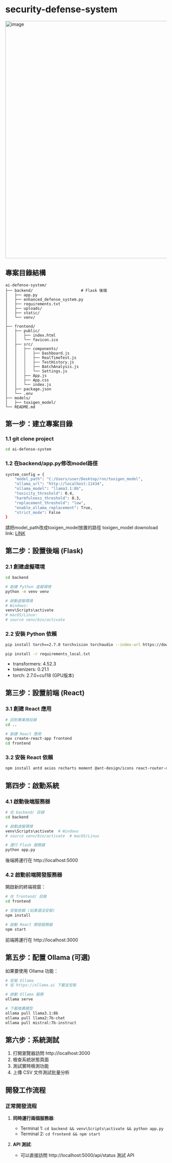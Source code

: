 # security-defense-system

<img width="1548" height="742" alt="image" src="https://github.com/user-attachments/assets/ed28e30e-481b-4e36-8108-8a845497670f" />

## 專案目錄結構

```
ai-defense-system/
├── backend/                     # Flask 後端
│   ├── app.py                
│   ├── enhanced_defense_system.py
│   ├── requirements.txt     
│   ├── uploads/             
│   ├── static/               
│   └── venv/                 
│
├── frontend/                   
│   ├── public/
│   │   ├── index.html
│   │   └── favicon.ico
│   ├── src/
│   │   ├── components/       
│   │   │   ├── Dashboard.js
│   │   │   ├── RealTimeTest.js
│   │   │   ├── TestHistory.js
│   │   │   ├── BatchAnalysis.js
│   │   │   └── Settings.js
│   │   ├── App.js            
│   │   ├── App.css         
│   │   └── index.js         
│   ├── package.json          
│   └── .env                
├── models/                   
│   ├── toxigen_model/
└── README.md                
```

## 第一步：建立專案目錄

### 1.1 git clone project

```bash
cd ai-defense-system
```
### 1.2 在backend/app.py修改model路徑

```bash
system_config = {
    "model_path": "C:/Users/user/Desktop/rnn/toxigen_model",
    "ollama_url": "http://localhost:11434",
    "ollama_model": "llama3.1:8b",
    "toxicity_threshold": 0.4,
    "harmfulness_threshold": 0.3,
    "replacement_threshold": "low",
    "enable_ollama_replacement": True,
    "strict_mode": False
}
```
請把model_path改成toxigen_model放置的路徑
toxigen_model downoload link: [LINK](https://drive.google.com/drive/folders/14uaWo6KFr4Agwti33J-8RLykP61mJOTw?usp=sharing)

## 第二步：設置後端 (Flask)

### 2.1 創建虛擬環境

```bash
cd backend

# 創建 Python 虛擬環境
python -m venv venv

# 啟動虛擬環境
# Windows:
venv\Scripts\activate
# macOS/Linux:
# source venv/bin/activate
```

### 2.2 安裝 Python 依賴

```bash
pip install torch==2.7.0 torchvision torchaudio --index-url https://download.pytorch.org/whl/cu118
```

```bash
pip install -r requirements_local.txt
```

- transformers: 4.52.3
- tokenizers: 0.21.1
- torch: 2.7.0+cu118 (GPU版本)


## 第三步：設置前端 (React)

### 3.1 創建 React 應用

```bash
# 回到專案根目錄
cd ..

# 創建 React 應用
npx create-react-app frontend
cd frontend
```

### 3.2 安裝 React 依賴

```bash
npm install antd axios recharts moment @ant-design/icons react-router-dom
```


## 第四步：啟動系統

### 4.1 啟動後端服務器

```bash
# 在 backend/ 目錄
cd backend

# 啟動虛擬環境
venv\Scripts\activate  # Windows
# source venv/bin/activate  # macOS/Linux

# 運行 Flask 服務器
python app.py
```

後端將運行在 http://localhost:5000

### 4.2 啟動前端開發服務器

開啟新的終端視窗：

```bash
# 在 frontend/ 目錄
cd frontend

# 安裝依賴 (如果還沒安裝)
npm install

# 啟動 React 開發服務器
npm start
```

前端將運行在 http://localhost:3000

## 第五步：配置 Ollama (可選)

如果要使用 Ollama 功能：

```bash
# 安裝 Ollama
# 從 https://ollama.ai 下載並安裝

# 啟動 Ollama 服務
ollama serve

# 下載推薦模型
ollama pull llama3.1:8b
ollama pull llama2:7b-chat
ollama pull mistral:7b-instruct
```

## 第六步：系統測試

1. 打開瀏覽器訪問 http://localhost:3000
2. 檢查系統狀態頁面
3. 測試實時檢測功能
4. 上傳 CSV 文件測試批量分析

## 開發工作流程

### 正常開發流程

1. **同時運行兩個服務器**:
   - Terminal 1: `cd backend && venv\Scripts\activate && python app.py`
   - Terminal 2: `cd frontend && npm start`

2. **API 測試**:
   - 可以直接訪問 http://localhost:5000/api/status 測試 API
